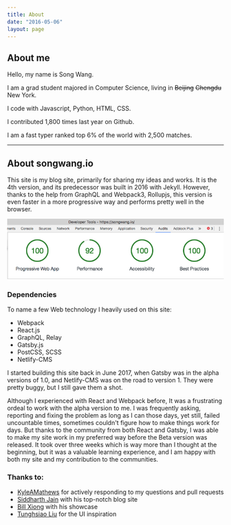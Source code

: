 ```yaml
---
title: About
date: "2016-05-06"
layout: page
---
```

## About me
Hello, my name is Song Wang.

I am a grad student majored in Computer Science, living in ~~Beijing~~ ~~Chengdu~~ New York.

I code with Javascript, Python, HTML, CSS.

I contributed 1,800 times last year on Github.

I am a fast typer ranked top 6% of the world with 2,500 matches.

<hr/>

## About songwang.io
This site is my blog site, primarily for sharing my ideas and works. It is the 4th version, and its predecessor was built in 2016 with Jekyll. However,  thanks to the help from GraphQL and Webpack3, Rollupjs, this version is even faster in a more progressive way and performs pretty well in the browser.

<img src="Chrome Audits.png" alt="performance on Chrome">


### Dependencies
To name a few Web technology I heavily used on this site:
* Webpack
* React.js
* GraphQL, Relay
* Gatsby.js
* PostCSS, SCSS
* Netlify-CMS

I started building this site back in June 2017, when Gatsby was in the alpha versions of 1.0, and Netlify-CMS was on the road to version 1. They were pretty buggy, but I still gave them a shot.

Although I experienced with React and Webpack before, It was a frustrating ordeal to work with the alpha version to me. I was frequently asking, reporting and fixing the problem as long as I can those days, yet still, failed uncountable times, sometimes couldn't figure how to make things work for days. But thanks to the community from both React and Gatsby, I was able to make my site work in my preferred way before the Beta version was released. It took over three weeks which is way more than I thought at the beginning, but it was a valuable learning experience, and I am happy with both my site and my contribution to the communities.

### Thanks to:
* [KyleAMathews](https://github.com/KyleAMathews) for actively responding to my questions and  pull requests
* [Siddharth Jain](https://yuppi.es/) with his top-notch blog site
* [Bill Xiong](https://xpchbill.github.io/blog/) with his showcase
* [Tunghsiao Liu](https://github.com/sparanoid/almace-scaffolding)   for the UI inspiration
